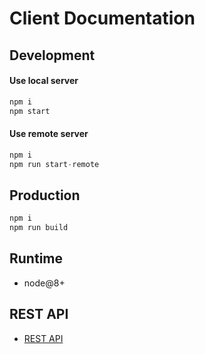 # Client Documentation

## Development 
#### Use local server
```js
npm i
npm start
```

#### Use remote server
```js
npm i
npm run start-remote
```

## Production 
```js
npm i
npm run build 
```

## Runtime
* node@8+

## REST API
* [REST API](https://xfolio.cn/doc/index.html)
